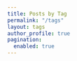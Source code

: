 ```yaml
---
title: Posts by Tag
permalink: "/tags"
layout: tags
author_profile: true
pagination:
  enabled: true
---
```

